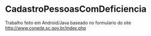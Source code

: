 # CadastroPessoasComDeficiencia
Trabalho feito em Android/Java baseado no formulario do site http://www.conede.sc.gov.br/index.php
